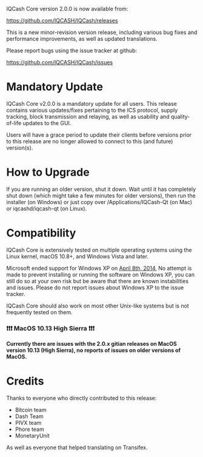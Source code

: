 IQCash Core version 2.0.0 is now available from:

  <https://github.com/IQCASH/IQCash/releases>

This is a new minor-revision version release, including various bug fixes and
performance improvements, as well as updated translations.

Please report bugs using the issue tracker at github:

  <https://github.com/IQCASH/IQCash/issues>


Mandatory Update
==============

IQCash Core v2.0.0 is a mandatory update for all users. This release contains various updates/fixes pertaining to the ICS protocol, supply tracking, block transmission and relaying, as well as usability and quality-of-life updates to the GUI.

Users will have a grace period to update their clients before versions prior to this release are no longer allowed to connect to this (and future) version(s).


How to Upgrade
==============

If you are running an older version, shut it down. Wait until it has completely shut down (which might take a few minutes for older versions), then run the installer (on Windows) or just copy over /Applications/IQCash-Qt (on Mac) or iqcashd/iqcash-qt (on Linux).


Compatibility
==============

IQCash Core is extensively tested on multiple operating systems using
the Linux kernel, macOS 10.8+, and Windows Vista and later.

Microsoft ended support for Windows XP on [April 8th, 2014](https://www.microsoft.com/en-us/WindowsForBusiness/end-of-xp-support),
No attempt is made to prevent installing or running the software on Windows XP, you
can still do so at your own risk but be aware that there are known instabilities and issues.
Please do not report issues about Windows XP to the issue tracker.

IQCash Core should also work on most other Unix-like systems but is not
frequently tested on them.

### :exclamation::exclamation::exclamation: MacOS 10.13 High Sierra :exclamation::exclamation::exclamation:

**Currently there are issues with the 2.0.x gitian releases on MacOS version 10.13 (High Sierra), no reports of issues on older versions of MacOS.**

Credits
=======

Thanks to everyone who directly contributed to this release:

- Bitcoin team
- Dash Team
- PIVX team
- Phore team
- MonetaryUnit

As well as everyone that helped translating on Transifex.